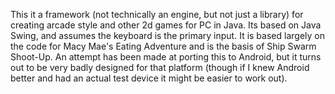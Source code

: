 This it a framework (not technically an engine, but not just a library) for 
creating arcade style and other 2d games for PC in Java.  Its based on 
Java Swing, and assumes the keyboard is the primary input.  It is based 
largely on the code for Macy Mae's Eating Adventure and is the basis of 
Ship Swarm Shoot-Up.  An attempt has been made at porting this to Android, 
but it turns out to be very badly designed for that platform (though if I 
knew Android better and had an actual test device it might be easier to 
work out).
